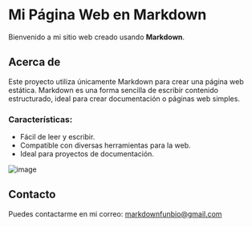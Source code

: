 # Mi Página Web en Markdown

Bienvenido a mi sitio web creado usando **Markdown**.

## Acerca de

Este proyecto utiliza únicamente Markdown para crear una página web estática. Markdown es una forma sencilla de escribir contenido estructurado, ideal para crear documentación o páginas web simples.

### Características:

- Fácil de leer y escribir.
- Compatible con diversas herramientas para la web.
- Ideal para proyectos de documentación.

![image](https://github.com/user-attachments/assets/856fe792-d744-417a-9c79-476218f34c0a)


## Contacto

Puedes contactarme en mi correo: markdownfunbio@gmail.com
